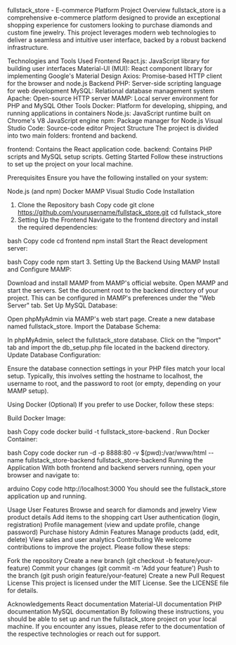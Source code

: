 fullstack_store - E-commerce Platform
Project Overview
fullstack_store is a comprehensive e-commerce platform designed to provide an exceptional shopping experience for customers looking to purchase diamonds and custom fine jewelry. This project leverages modern web technologies to deliver a seamless and intuitive user interface, backed by a robust backend infrastructure.

Technologies and Tools Used
Frontend
React.js: JavaScript library for building user interfaces
Material-UI (MUI): React component library for implementing Google's Material Design
Axios: Promise-based HTTP client for the browser and node.js
Backend
PHP: Server-side scripting language for web development
MySQL: Relational database management system
Apache: Open-source HTTP server
MAMP: Local server environment for PHP and MySQL
Other Tools
Docker: Platform for developing, shipping, and running applications in containers
Node.js: JavaScript runtime built on Chrome's V8 JavaScript engine
npm: Package manager for Node.js
Visual Studio Code: Source-code editor
Project Structure
The project is divided into two main folders: frontend and backend.

frontend: Contains the React application code.
backend: Contains PHP scripts and MySQL setup scripts.
Getting Started
Follow these instructions to set up the project on your local machine.

Prerequisites
Ensure you have the following installed on your system:

Node.js (and npm)
Docker
MAMP
Visual Studio Code
Installation
1. Clone the Repository
bash
Copy code
git clone https://github.com/yourusername/fullstack_store.git
cd fullstack_store
2. Setting Up the Frontend
Navigate to the frontend directory and install the required dependencies:

bash
Copy code
cd frontend
npm install
Start the React development server:

bash
Copy code
npm start
3. Setting Up the Backend
Using MAMP
Install and Configure MAMP:

Download and install MAMP from MAMP's official website.
Open MAMP and start the servers.
Set the document root to the backend directory of your project. This can be configured in MAMP's preferences under the "Web Server" tab.
Set Up MySQL Database:

Open phpMyAdmin via MAMP's web start page.
Create a new database named fullstack_store.
Import the Database Schema:

In phpMyAdmin, select the fullstack_store database.
Click on the "Import" tab and import the db_setup.php file located in the backend directory.
Update Database Configuration:

Ensure the database connection settings in your PHP files match your local setup. Typically, this involves setting the hostname to localhost, the username to root, and the password to root (or empty, depending on your MAMP setup).

Using Docker (Optional)
If you prefer to use Docker, follow these steps:

Build Docker Image:

bash
Copy code
docker build -t fullstack_store-backend .
Run Docker Container:

bash
Copy code
docker run -d -p 8888:80 -v $(pwd):/var/www/html --name fullstack_store-backend fullstack_store-backend
Running the Application
With both frontend and backend servers running, open your browser and navigate to:

arduino
Copy code
http://localhost:3000
You should see the fullstack_store application up and running.

Usage
User Features
Browse and search for diamonds and jewelry
View product details
Add items to the shopping cart
User authentication (login, registration)
Profile management (view and update profile, change password)
Purchase history
Admin Features
Manage products (add, edit, delete)
View sales and user analytics
Contributing
We welcome contributions to improve the project. Please follow these steps:

Fork the repository
Create a new branch (git checkout -b feature/your-feature)
Commit your changes (git commit -m 'Add your feature')
Push to the branch (git push origin feature/your-feature)
Create a new Pull Request
License
This project is licensed under the MIT License. See the LICENSE file for details.

Acknowledgements
React documentation
Material-UI documentation
PHP documentation
MySQL documentation
By following these instructions, you should be able to set up and run the fullstack_store project on your local machine. If you encounter any issues, please refer to the documentation of the respective technologies or reach out for support.

